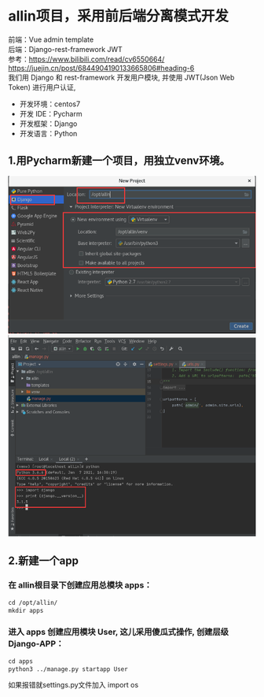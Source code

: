 # allin项目，采用前后端分离模式开发
前端：Vue admin template  
后端：Django-rest-framework JWT  
参考：https://www.bilibili.com/read/cv6550664/  
https://juejin.cn/post/6844904190133665806#heading-6  
我们用 Django 和 rest-framework 开发用户模块, 并使用 JWT(Json Web Token) 进行用户认证,  
- 开发环境：centos7  
- 开发 IDE：Pycharm  
- 开发框架：Django  
- 开发语言：Python  

## 1.用Pycharm新建一个项目，用独立venv环境。
![GitHub](https://github.com/xskh2007/allin/blob/main/docs/imgs/clipboard.png?raw=true)  
![GitHub](https://github.com/xskh2007/allin/blob/main/docs/imgs/clipboard2.png?raw=true)  
## 2.新建一个app
### 在 allin根目录下创建应用总模块 apps：  
    cd /opt/allin/  
    mkdir apps  

### 进入 apps 创建应用模块 User, 这儿采用傻瓜式操作, 创建层级 Django-APP：  
    cd apps  
    python3 ../manage.py startapp User  
如果报错就settings.py文件加入 import os  













